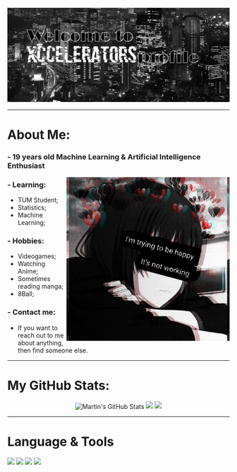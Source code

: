 <img src="https://github.com/xccelerator/xccelerator/blob/main/files/banner2.png"></img>
<hr/>

# About Me:

### - 19 years old Machine Learning & Artificial Intelligence Enthusiast

<img src="https://github.com/xccelerator/xccelerator/blob/main/files/5ad984a1de7345d4a8d277d8c0716897.jpg" alt="side Image" align="right" width="370" height="auto" />

### - Learning:
- TUM Student;
- Statistics;
- Machine Learning;

### - Hobbies:
- Videogames;
- Watching Anime;
- Sometimes reading manga;
- 8Ball;

### - Contact me:
- If you want to reach out to me about anything, then find someone else.
<hr/>

# My GitHub Stats:


<p align = "center">
  
  <img align="center" src="https://github-readme-stats.vercel.app/api?username=MartinHeinz&show_icons=true&line_height=27&count_private=true&title_color=ffffff&text_color=c9cacc&icon_color=2bbc8a&bg_color=1d1f21" alt="Martin's GitHub Stats" />
  
  <img  src = "https://github-readme-stats.vercel.app/api?username=xccelerator&show_icons=true&line_height=27&title_color=ffffff&text_color=c9cacc&icon_color=2bbc8a&bg_color=1d1f21">
  <img src = "https://github-readme-stats.vercel.app/api/top-langs/?username=xccelerator&hide=html,css,java,shaderlab,kotlin,hlsl&title_color=ffffff&text_color=c9cacc&icon_color=2bbc8a&bg_color=1d1f21&langs_count=3">
</p>
<hr/>

# Language & Tools

![](https://img.shields.io/badge/OS-Windows-white?logo=windows)
![](https://img.shields.io/badge/Editor-VIM-white?logo=Vim&logoColor=white)
![](https://img.shields.io/badge/CODE-Python-white?logo=Python&logoColor=white)
![](https://img.shields.io/badge/CODE-C-white?logo=C&logoColor=white)

